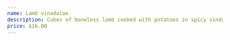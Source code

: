 ```yaml
---
name: Lamb vinadaloo
description: Cubes of boneless lamb cooked with potatoes in spicy vindaloo sauce.
price: $16.00
---
```

